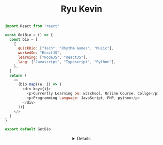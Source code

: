 <h1 align="center"> Ryu Kevin </h1>

```javascript

import React from "react"

const GetBio = () => {
  const bio = [
    {
      quickBio: ["Tech", "Rhythm Games", "Music"],
      workedOn: "ReactJS",
      learning: ["NodeJS", "ReactJS"],
      lang: ["Javascript", "Typescript", "Python"],
    },
  ]
  return (
    <>
      {bio.map((e, i) => (
        <div key={i}>
          <p>Currently Learning on: w3school, Online Course, Collge</p>
          <p>Programming Language: JavaScript, PHP, python</p>
        </div>
      ))}
    </>
  )
}

export default GetBio
```

<details align="center">

### Hello, thanks for visiting my Github account~

Ryu Kevin
Front Developer

---

I'm currently self-learning Front-end Programming!


</details>

